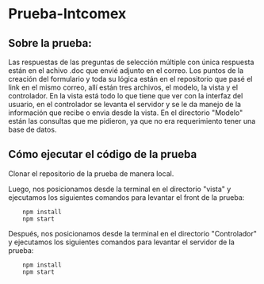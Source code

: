 # Prueba-Intcomex

## Sobre la prueba:

Las respuestas de las preguntas de selección múltiple con única respuesta están en el achivo .doc que envié adjunto en el correo. Los puntos de la creación del formulario y toda su lógica están en el repositorio que pasé el link en el mismo correo, allí están tres archivos, el modelo, la vista y el controlador. En la vista está todo lo que tiene que ver con la interfaz del usuario, en el controlador se levanta el servidor y se le da  manejo de la información que recibe o envia desde la vista. En el directorio "Modelo" están las consultas que me pidieron, ya que no era requerimiento tener una base de datos. 

## Cómo ejecutar el código de la prueba

Clonar el repositorio de la prueba de manera local. 

Luego, nos posicionamos desde la terminal en el directorio "vista" y ejecutamos los siguientes comandos para levantar el front de la prueba:

```
    npm install
    npm start

```

Después, nos posicionamos desde la terminal en el directorio "Controlador" y ejecutamos los siguientes
comandos para levantar el servidor de la prueba:

```
    npm install
    npm start

```